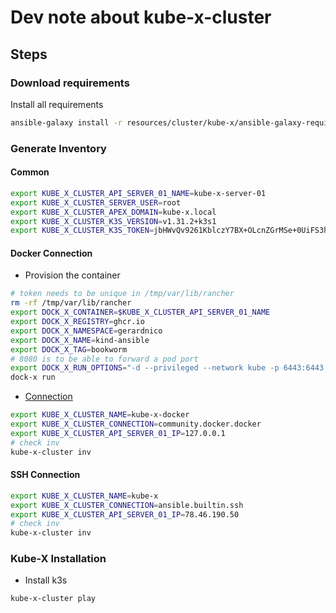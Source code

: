 # Dev note about kube-x-cluster


## Steps

### Download requirements

Install all requirements
```bash
ansible-galaxy install -r resources/cluster/kube-x/ansible-galaxy-requirements.yml
```

### Generate Inventory

#### Common

```bash
export KUBE_X_CLUSTER_API_SERVER_01_NAME=kube-x-server-01
export KUBE_X_CLUSTER_SERVER_USER=root
export KUBE_X_CLUSTER_APEX_DOMAIN=kube-x.local
export KUBE_X_CLUSTER_K3S_VERSION=v1.31.2+k3s1
export KUBE_X_CLUSTER_K3S_TOKEN=jbHWvQv9261KblczY7BX+OLcnZGrMSe+0UiFS3h7Ozc= # To generate a token: `openssl rand -base64 32 | tr -d '\n'`
```

#### Docker Connection

* Provision the container
```bash
# token needs to be unique in /tmp/var/lib/rancher 
rm -rf /tmp/var/lib/rancher
export DOCK_X_CONTAINER=$KUBE_X_CLUSTER_API_SERVER_01_NAME
export DOCK_X_REGISTRY=ghcr.io
export DOCK_X_NAMESPACE=gerardnico
export DOCK_X_NAME=kind-ansible
export DOCK_X_TAG=bookworm
# 8080 is to be able to forward a pod port
export DOCK_X_RUN_OPTIONS="-d --privileged --network kube -p 6443:6443 -p 80:80 -p 8080:8080 -p 443:443 -p 9100:9100 -v /tmp/var/lib/rancher:/var/lib/rancher --hostname $KUBE_X_CLUSTER_API_SERVER_01_NAME.$KUBE_X_CLUSTER_APEX_DOMAIN"
dock-x run
```

* [Connection](https://docs.ansible.com/ansible/latest/collections/community/docker/docker_connection.html)

```bash
export KUBE_X_CLUSTER_NAME=kube-x-docker
export KUBE_X_CLUSTER_CONNECTION=community.docker.docker
export KUBE_X_CLUSTER_API_SERVER_01_IP=127.0.0.1
# check inv
kube-x-cluster inv
```

#### SSH Connection

```bash
export KUBE_X_CLUSTER_NAME=kube-x
export KUBE_X_CLUSTER_CONNECTION=ansible.builtin.ssh
export KUBE_X_CLUSTER_API_SERVER_01_IP=78.46.190.50
# check inv
kube-x-cluster inv
```


### Kube-X Installation

* Install k3s
```bash
kube-x-cluster play
```
